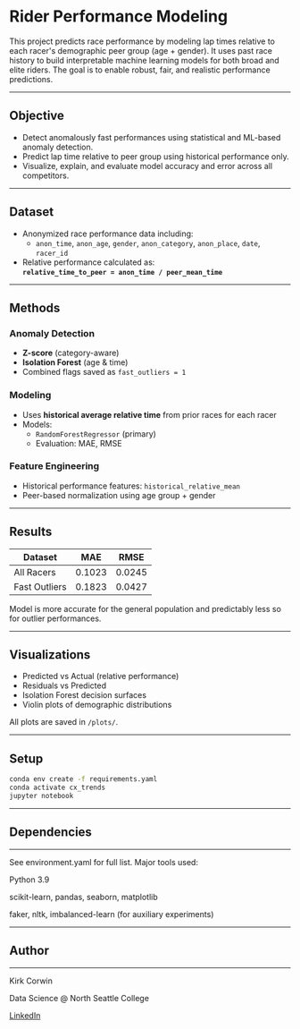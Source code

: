 # Rider Performance Modeling

This project predicts race performance by modeling lap times relative to each racer's demographic peer group (age + gender). It uses past race history to build interpretable machine learning models for both broad and elite riders. The goal is to enable robust, fair, and realistic performance predictions.

---

## Objective

- Detect anomalously fast performances using statistical and ML-based anomaly detection.
- Predict lap time relative to peer group using historical performance only.
- Visualize, explain, and evaluate model accuracy and error across all competitors.

---

## Dataset

- Anonymized race performance data including:
  - `anon_time`, `anon_age`, `gender`, `anon_category`, `anon_place`, `date`, `racer_id`
- Relative performance calculated as:  
  **`relative_time_to_peer = anon_time / peer_mean_time`**

---

## Methods

### Anomaly Detection
- **Z-score** (category-aware)
- **Isolation Forest** (age & time)
- Combined flags saved as `fast_outliers = 1`

### Modeling
- Uses **historical average relative time** from prior races for each racer
- Models:
  - `RandomForestRegressor` (primary)
  - Evaluation: MAE, RMSE

### Feature Engineering
- Historical performance features: `historical_relative_mean`
- Peer-based normalization using age group + gender

---

## Results

| Dataset        | MAE    | RMSE   |
|----------------|--------|--------|
| All Racers     | 0.1023 | 0.0245 |
| Fast Outliers  | 0.1823 | 0.0427 |

Model is more accurate for the general population and predictably less so for outlier performances.

---

## Visualizations

- Predicted vs Actual (relative performance)
- Residuals vs Predicted
- Isolation Forest decision surfaces
- Violin plots of demographic distributions

All plots are saved in `/plots/`.

---

## Setup

```bash
conda env create -f requirements.yaml
conda activate cx_trends
jupyter notebook
```
---

## Dependencies

---
See environment.yaml for full list. Major tools used:

Python 3.9

scikit-learn, pandas, seaborn, matplotlib

faker, nltk, imbalanced-learn (for auxiliary experiments)

---

## Author

---

Kirk Corwin

Data Science @ North Seattle College

[LinkedIn](https://www.linkedin.com/in/kirk-corwin/)

